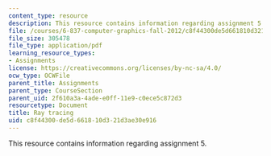```yaml
---
content_type: resource
description: This resource contains information regarding assignment 5.
file: /courses/6-837-computer-graphics-fall-2012/c8f44300de5d661810d321d3ae30e916_MIT6_837F12_assn5.pdf
file_size: 305478
file_type: application/pdf
learning_resource_types:
- Assignments
license: https://creativecommons.org/licenses/by-nc-sa/4.0/
ocw_type: OCWFile
parent_title: Assignments
parent_type: CourseSection
parent_uid: 2f610a3a-4ade-e0ff-11e9-c0ece5c872d3
resourcetype: Document
title: Ray tracing
uid: c8f44300-de5d-6618-10d3-21d3ae30e916
---
```

This resource contains information regarding assignment 5.